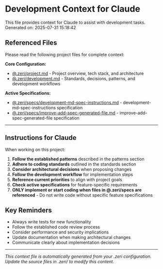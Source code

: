 # Development Context for Claude

This file provides context for Claude to assist with development tasks.
Generated on: 2025-07-31 15:18:42

## Referenced Files

Please read the following project files for complete context:

**Core Configuration:**
- [@.zeri/project.md](.zeri/project.md) - Project overview, tech stack, and architecture
- [@.zeri/development.md](.zeri/development.md) - Standards, decisions, patterns, and development workflows


**Active Specifications:**
- [@.zeri/specs/development-md-spec-instructions.md](.zeri/specs/development-md-spec-instructions.md) - development-md-spec-instructions specification
- [@.zeri/specs/improve-add-spec-generated-file.md](.zeri/specs/improve-add-spec-generated-file.md) - improve-add-spec-generated-file specification


---

## Instructions for Claude

When working on this project:

1. **Follow the established patterns** described in the patterns section
2. **Adhere to coding standards** outlined in the standards section
3. **Consider architectural decisions** when proposing changes
4. **Follow the development workflow** for implementation steps
5. **Reference current priorities** to align with project goals
6. **Check active specifications** for feature-specific requirements
7. **ONLY implement or start coding when files in @.zeri/specs are referenced** - Do not write code without specific feature specifications

## Key Reminders

- Always write tests for new functionality
- Follow the established code review process
- Consider performance and security implications
- Update documentation when making architectural changes
- Communicate clearly about implementation decisions

---
*This context file is automatically generated from your .zeri configuration. Update the source files in .zeri/ to modify this content.*